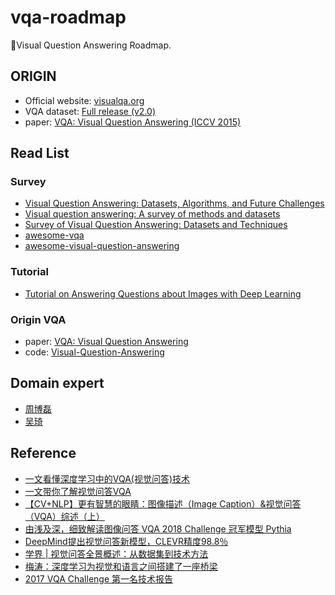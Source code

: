 # vqa-roadmap

🍌Visual Question Answering Roadmap.

## ORIGIN

- Official website: [visualqa.org](https://visualqa.org/index.html)
- VQA dataset: [Full release (v2.0)](https://visualqa.org/download.html)
- paper: [VQA: Visual Question Answering (ICCV 2015)](https://arxiv.org/pdf/1505.00468.pdf)

## Read List

### Survey

- [Visual Question Answering: Datasets, Algorithms, and Future Challenges](https://arxiv.org/pdf/1610.01465.pdf)
- [Visual question answering: A survey of methods and datasets](https://arxiv.org/pdf/1607.05910.pdf)
- [Survey of Visual Question Answering: Datasets and Techniques](https://arxiv.org/pdf/1705.03865.pdf)
- [awesome-vqa](https://github.com/chingyaoc/awesome-vqa)
- [awesome-visual-question-answering](https://github.com/jokieleung/awesome-visual-question-answering)

### Tutorial

- [Tutorial on Answering Questions about Images with Deep Learning](https://arxiv.org/pdf/1610.01076.pdf)

### Origin VQA

- paper: [VQA: Visual Question Answering](https://arxiv.org/pdf/1505.00468.pdf)
- code: [Visual-Question-Answering](https://github.com/Axe--/Visual-Question-Answering)

## Domain expert

- [周博磊](http://people.csail.mit.edu/bzhou/)
- [吴琦](http://www.qi-wu.me/)

## Reference

- [一文看懂深度学习中的VQA(视觉问答)技术](https://zhuanlan.zhihu.com/p/35305264)
- [一文带你了解视觉问答VQA](https://www.jianshu.com/p/76d2e081e303)
- [【CV+NLP】更有智慧的眼睛：图像描述（Image Caption）&视觉问答（VQA）综述（上）](https://zhuanlan.zhihu.com/p/52499758)
- [由浅及深，细致解读图像问答 VQA 2018 Challenge 冠军模型 Pythia](https://zhuanlan.zhihu.com/p/56505674)
- [DeepMind提出视觉问答新模型，CLEVR精度98.8％](https://zhuanlan.zhihu.com/p/41546921)
- [学界 | 视觉问答全景概述：从数据集到技术方法](https://mp.weixin.qq.com/s?__biz=MzA3MzI4MjgzMw==&mid=2650727250&idx=4&sn=161751cc5999099b1b217ed659a17aa2)
- [梅涛：深度学习为视觉和语言之间搭建了一座桥梁](https://www.msra.cn/zh-cn/news/features/vision-and-language-20170713)
- [2017 VQA Challenge 第一名技术报告](https://zhuanlan.zhihu.com/p/29688475)

